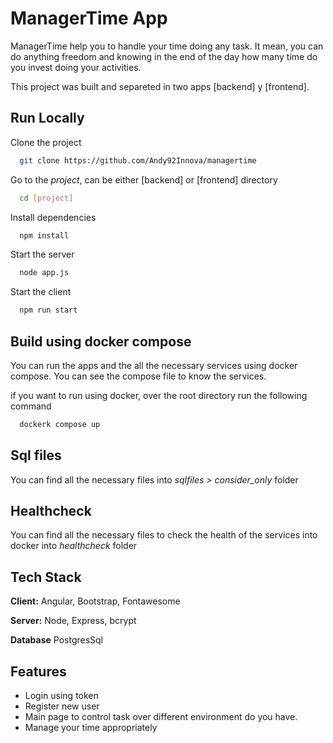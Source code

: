 # ManagerTime App 
ManagerTime help you to handle your time doing any task. It mean, you can do anything freedom and knowing in the end of the day how many time do you invest doing your activities.

This project was built and separeted in two apps [backend] y [frontend].


## Run Locally

Clone the project

```bash
  git clone https://github.com/Andy92Innova/managertime
```

Go to the *project*, can be either [backend] or [frontend] directory

```bash
  cd [project]
```

Install dependencies

```bash
  npm install
```

Start the server

```bash
  node app.js
```

Start the client

```bash
  npm run start
```

## Build using docker compose

You can run the apps and the all the necessary services using docker compose. You can see the compose file to know the services.

if you want to run using docker, over the root directory run the following command

```bash
  dockerk compose up
```

## Sql files

You can find all the necessary files into *sqlfiles > consider_only* folder

## Healthcheck

You can find all the necessary files to check the health of the services into docker into *healthcheck* folder

## Tech Stack

**Client:** Angular, Bootstrap, Fontawesome

**Server:** Node, Express, bcrypt

**Database** PostgresSql

## Features

- Login using token
- Register new user
- Main page to control task over different environment do you have.
- Manage your time appropriately
